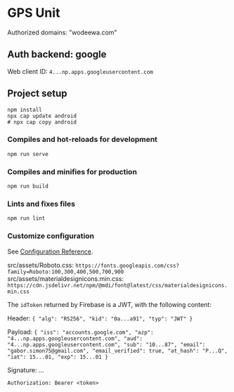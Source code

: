 # GPS Unit


Authorized domains: "wodeewa.com"

## Auth backend: google

Web client ID: `4...np.apps.googleusercontent.com`


## Project setup
```
npm install
npx cap update android
# npx cap copy android
```

### Compiles and hot-reloads for development
```
npm run serve
```

### Compiles and minifies for production
```
npm run build
```

### Lints and fixes files
```
npm run lint
```

### Customize configuration
See [Configuration Reference](https://cli.vuejs.org/config/).


src/assets/Roboto.css: `https://fonts.googleapis.com/css?family=Roboto:100,300,400,500,700,900`
src/assets/materialdesignicons.min.css: `https://cdn.jsdelivr.net/npm/@mdi/font@latest/css/materialdesignicons.min.css`

The `idToken` returned by Firebase is a JWT, with the following content:

Header:
`{
  "alg": "RS256",
  "kid": "0a...a91",
  "typ": "JWT"
}`

Payload:
`{
  "iss": "accounts.google.com",
  "azp": "4...np.apps.googleusercontent.com",
  "aud": "4...np.apps.googleusercontent.com",
  "sub": "10...87",
  "email": "gabor.simon75@gmail.com",
  "email_verified": true,
  "at_hash": "P...Q",
  "iat": 15...01,
  "exp": 15...01
}`

Signature: ...

`Authorization: Bearer <token>`
